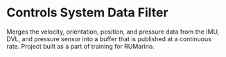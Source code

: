 # Controls System Data Filter
Merges the velocity, orientation, position, and pressure data from the IMU, DVL, and pressure sensor into a buffer that is published at a continuous rate.
Project built as a part of training for RUMarino.